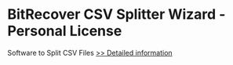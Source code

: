# BitRecover CSV Splitter Wizard - Personal License
Software to Split CSV Files
[>> Detailed information](https://secure.shareit.com/shareit/product.html?productid=301009087&affiliateid=200057808)